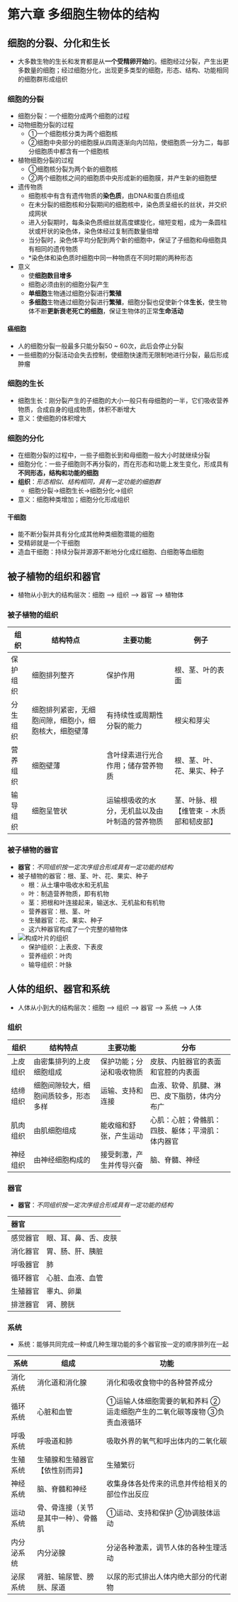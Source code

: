 # 第六章 多细胞生物体的结构

## 细胞的分裂、分化和生长

- 大多数生物的生长和发育都是从**一个受精卵开始**的。细胞经过分裂，产生出更多数量的细胞；经过细胞分化，出现更多类型的细胞，形态、结构、功能相同的细胞群形成组织

### 细胞的分裂

- 细胞分裂：一个细胞分成两个细胞的过程
- 动物细胞分裂的过程
  - ①一个细胞核分类为两个细胞核
  - ②细胞中央部分的细胞膜从四周逐渐向内凹陷，使细胞质一分为二，每部分细胞质中都含有一个细胞核
- 植物细胞分裂的过程
  - ①细胞核分裂为两个新的细胞核
  - ②两个细胞核之间的细胞质中央形成新的细胞膜，并产生新的细胞壁
- 遗传物质
  - 细胞核中有含有遗传物质的**染色质**，由DNA和蛋白质组成
  - 在未分裂的细胞核和分裂期间的细胞核中，染色质呈细长的丝状，并交织成网状
  - 进入分裂期时，每条染色质细丝就高度螺旋化，缩短变粗，成为一条圆柱状或杆状的染色体，染色体经过复制而数量倍增
  - 当分裂时，染色体平均分配到两个新的细胞中，保证了子细胞和母细胞具有相同的遗传物质
  - *染色体和染色质时细胞中同一种物质在不同时期的两种形态
- 意义
  - 使**细胞数目增多**
  - 细胞必须由别的细胞分裂产生
  - **单细胞**生物通过细胞分裂进行**繁殖**
  - **多细胞**生物通过细胞分裂进行**繁殖**，细胞分裂也促使新个体**生长**，使生物体不断**更新衰老死亡的细胞**，保证生物体的正常**生命活动**

#### 癌细胞

- 人的细胞分裂一般最多只能分裂50 ~ 60次，此后会停止分裂
- 一些细胞的分裂活动会失去控制，使细胞快速而无限制地进行分裂，最后形成肿瘤

### 细胞的生长

- 细胞生长：刚分裂产生的子细胞的大小一般只有母细胞的一半，它们吸收营养物质，合成自身的组成物质，体积不断增大
- 意义：使细胞的体积增大

### 细胞的分化

- 在细胞分裂的过程中，一些子细胞长到和母细胞一般大小时就继续分裂
- 细胞分化：一些子细胞则不再分裂的，而在形态和功能上发生变化，形成具有**不同形态，结构和功能的细胞**
- **组织**：*形态相似、结构相同，具有一定功能的细胞群*
  - 细胞分裂→细胞生长→细胞分化→组织
- 意义：细胞种类增加；细胞分化形成组织

#### 干细胞

- 能不断分裂并具有分化成其他种类细胞潜能的细胞
- 受精卵就是一个干细胞
- 造血干细胞：持续分裂并源源不断地分化成红细胞、白细胞等血细胞

## 被子植物的组织和器官

- 植物从小到大的结构层次：细胞 ——> 组织 ——> 器官  ——> 植物体

### 被子植物的组织

| 组织     | 结构特点                                             | 主要功能                                       | 例子                                    |
| -------- | ---------------------------------------------------- | ---------------------------------------------- | --------------------------------------- |
| 保护组织 | 细胞排列整齐                                         | 保护作用                                       | 根、茎、叶的表面                        |
| 分生组织 | 细胞排列紧密，无细胞间隙，细胞小，细胞核大，细胞壁薄 | 有持续性或周期性分裂的能力                     | 根尖和芽尖                              |
| 营养组织 | 细胞壁薄                                             | 含叶绿素进行光合作用；储存营养物质             | 根、茎、叶、花、果实、种子              |
| 输导组织 | 细胞呈管状                                           | 运输根吸收的水分，无机盐以及由叶制造的营养物质 | 茎、叶脉、根【维管束 - 木质部和韧皮部】 |

### 被子植物的器官

- **器官**：*不同组织按一定次序组合形成具有一定功能的结构*
- 被子植物的器官：根、茎、叶、花、果实、种子
  - 根：从土壤中吸收水和无机盐
  - 叶：制造营养物质，即有机物
  - 茎：把根和叶连接起来，输送水、无机盐和有机物
  - 营养器官：根、茎、叶
  - 生殖器官：花、果实、种子
  - 这六种器官构成了一个完整的植物体
- ![构成叶片的组织](https://i.ibb.co/34rvJBW/image.png)
  - 保护组织：上表皮、下表皮
  - 营养组织：叶肉
  - 输导组织：叶脉

## 人体的组织、器官和系统

- 人体从小到大的结构层次：细胞 ——> 组织 ——> 器官 ——> 系统 ——> 人体

### 组织

| 组织     | 结构特点                             | 主要功能                 | 分布                                             |
| -------- | ------------------------------------ | ------------------------ | ------------------------------------------------ |
| 上皮组织 | 由密集排列的上皮细胞组成             | 保护功能；分泌和吸收物质 | 皮肤、内脏器官的表面和官腔的内表面               |
| 结缔组织 | 细胞间隙较大，细胞间质较多，形态多样 | 运输、支持和连接         | 血液、软骨、肌腱、淋巴、皮下脂肪，体内分布广     |
| 肌肉组织 | 由肌细胞组成                         | 能收缩和舒张，产生运动   | 心肌：心脏；骨骼肌：四肢、躯体；平滑肌：体内器官 |
| 神经组织 | 由神经细胞构成的                     | 接受刺激，产生并传导兴奋 | 脑、脊髓、神经                                   |

### 器官

- **器官**：*不同组织按一定次序组合形成具有一定功能的结构*

| 器官     |                      |
| :------- | :------------------- |
| 感觉器官 | 眼、耳、鼻、舌、皮肤 |
| 消化器官 | 胃、肠、肝、胰脏     |
| 呼吸器官 | 肺                   |
| 循环器官 | 心脏、血液、血管     |
| 生殖器官 | 睾丸、卵巢           |
| 排泄器官 | 肾、膀胱             |

### 系统

- 系统：能够共同完成一种或几种生理功能的多个器官按一定的顺序排列在一起

| 系统       | 组成                                 | 功能                                                         |
| ---------- | ------------------------------------ | ------------------------------------------------------------ |
| 消化系统   | 消化道和消化腺                       | 消化和吸收食物中的各种营养成分                               |
| 循环系统   | 心脏和血管                           | ①运输人体细胞需要的氧和养料 ②运走细胞产生的二氧化碳等废物 ③负责血液循环 |
| 呼吸系统   | 呼吸道和肺                           | 吸取外界的氧气和呼出体内的二氧化碳                           |
| 生殖系统   | 生殖腺和生殖器官【依性别而异】       | 生殖繁衍                                                     |
| 神经系统   | 脑、脊髓和神经                       | 收集身体各处传来的讯息并传给相关的部位作出反应               |
| 运动系统   | 骨、骨连接（关节是其中一种）、骨骼肌 | ①运动、支持和保护 ②协调肢体运动                              |
| 内分泌系统 | 内分泌腺                             | 分泌各种激素，调节人体的各种生理活动                         |
| 泌尿系统   | 肾脏、输尿管、膀胱、尿道             | 以尿的形式排出人体内绝大部分的代谢物                         |

